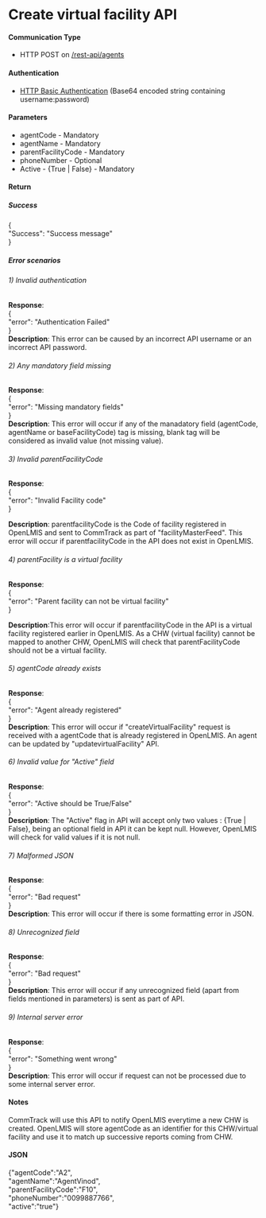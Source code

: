 # Create virtual facility API

#### Communication Type

- HTTP POST on [/rest-api/agents](#)


#### Authentication
- [HTTP Basic Authentication](http://www.httpwatch.com/httpgallery/authentication/) (Base64 encoded string containing username:password)

#### Parameters

- agentCode - Mandatory
- agentName - Mandatory
- parentFacilityCode - Mandatory
- phoneNumber - Optional
- Active - {True | False} - Mandatory

#### Return

##### Success
{  
   "Success": "Success message"  
} 

##### Error scenarios

###### 1) *Invalid authentication*  
**Response**:    
{  
   "error": "Authentication Failed"  
}   
**Description**: This error can be caused by an incorrect API username or an incorrect API password. 

###### 2) *Any mandatory field missing*
**Response**:  
{    
   "error": "Missing mandatory fields"    
}    
**Description**: This error will occur if any of the manadatory field (agentCode, agentName or baseFacilityCode) tag is missing, blank tag will be considered as invalid value (not missing value).

###### 3) *Invalid parentFacilityCode*
**Response**:  
{        
   "error": "Invalid Facility code"      
}  
  
**Description**: parentfacilityCode is the Code of facility registered in OpenLMIS and sent to CommTrack as part of "facilityMasterFeed". This error will occur if parentfacilityCode in the API does not exist in OpenLMIS.  

###### 4) *parentFacility is a virtual facility*
**Response**:  
{        
   "error": "Parent facility can not be virtual facility"      
}  
  
**Description**:This error will occur if parentfacilityCode in the API is a virtual facility registered earlier in OpenLMIS. As a CHW (virtual facility) cannot be mapped to another CHW, OpenLMIS will check that parentFacilityCode should not be a virtual facility.

###### 5) *agentCode already exists*
**Response**:  
{        
   "error": "Agent already registered"      
}   
**Description**: This error will occur if "createVirtualFacility" request is received with a agentCode that is already registered in OpenLMIS. An agent can be updated by "updatevirtualFacility" API.

###### 6) *Invalid value for "Active" field*
**Response**:  
{        
   "error": "Active should be True/False"      
}   
**Description**: The "Active" flag in API will accept only two values : {True | False}, being an optional field in API it can be kept null. However, OpenLMIS will check for valid values if it is not null.

###### 7) *Malformed JSON*
**Response**:   
{          
   "error": "Bad request"        
}   
**Description**: This error will occur if there is some formatting error in JSON.

###### 8) *Unrecognized field*
**Response**:  
{        
   "error": "Bad request"      
}  
**Description**: This error will occur if any unrecognized field (apart from fields mentioned in parameters) is sent as part of API.

###### 9) *Internal server error*
**Response**:  
{        
   "error": "Something went wrong"      
}  
**Description**: This error will occur if request can not be processed due to some internal server error.

#### Notes

CommTrack will use this API to notify OpenLMIS everytime a new CHW is created. OpenLMIS will store agentCode as an identifier for this CHW/virtual facility and use it to match up successive reports coming from CHW.

#### JSON

{"agentCode":"A2",  
"agentName":"AgentVinod",  
"parentFacilityCode":"F10",  
"phoneNumber":"0099887766",  
"active":"true"}

